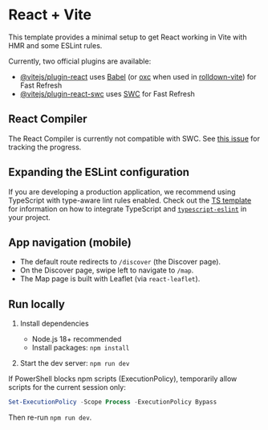 # React + Vite

This template provides a minimal setup to get React working in Vite with HMR and some ESLint rules.

Currently, two official plugins are available:

- [@vitejs/plugin-react](https://github.com/vitejs/vite-plugin-react/blob/main/packages/plugin-react) uses [Babel](https://babeljs.io/) (or [oxc](https://oxc.rs) when used in [rolldown-vite](https://vite.dev/guide/rolldown)) for Fast Refresh
- [@vitejs/plugin-react-swc](https://github.com/vitejs/vite-plugin-react/blob/main/packages/plugin-react-swc) uses [SWC](https://swc.rs/) for Fast Refresh

## React Compiler

The React Compiler is currently not compatible with SWC. See [this issue](https://github.com/vitejs/vite-plugin-react/issues/428) for tracking the progress.

## Expanding the ESLint configuration

If you are developing a production application, we recommend using TypeScript with type-aware lint rules enabled. Check out the [TS template](https://github.com/vitejs/vite/tree/main/packages/create-vite/template-react-ts) for information on how to integrate TypeScript and [`typescript-eslint`](https://typescript-eslint.io) in your project.

## App navigation (mobile)

- The default route redirects to `/discover` (the Discover page).
- On the Discover page, swipe left to navigate to `/map`.
- The Map page is built with Leaflet (via `react-leaflet`).

## Run locally

1. Install dependencies

   - Node.js 18+ recommended
   - Install packages: `npm install`

2. Start the dev server: `npm run dev`

If PowerShell blocks npm scripts (ExecutionPolicy), temporarily allow scripts for the current session only:

```powershell
Set-ExecutionPolicy -Scope Process -ExecutionPolicy Bypass
```

Then re-run `npm run dev`.
